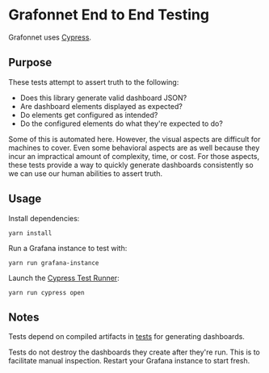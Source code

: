 # Grafonnet End to End Testing

Grafonnet uses [Cypress](https://www.cypress.io).

## Purpose

These tests attempt to assert truth to the following:

* Does this library generate valid dashboard JSON?
* Are dashboard elements displayed as expected?
* Do elements get configured as intended?
* Do the configured elements do what they're expected to do?

Some of this is automated here. However, the visual aspects are difficult for machines to cover. Even some behavioral aspects are as well because they incur an impractical amount of complexity, time, or cost. For those aspects, these tests provide a way to quickly generate dashboards consistently so we can use our human abilities to assert truth.

## Usage

Install dependencies:

```
yarn install
```

Run a Grafana instance to test with:

```
yarn run grafana-instance
```

Launch the [Cypress Test Runner](https://docs.cypress.io/guides/core-concepts/test-runner.html):

```
yarn run cypress open
```

## Notes

Tests depend on compiled artifacts in [tests](../tests) for generating dashboards.

Tests do not destroy the dashboards they create after they're run. This is to facilitate manual inspection. Restart your Grafana instance to start fresh.
